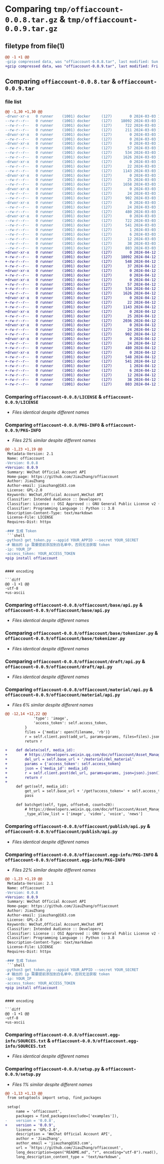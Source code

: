 # Comparing `tmp/offiaccount-0.0.8.tar.gz` & `tmp/offiaccount-0.0.9.tar.gz`

## filetype from file(1)

```diff
@@ -1 +1 @@
-gzip compressed data, was "offiaccount-0.0.8.tar", last modified: Sun Mar  3 12:14:33 2024, max compression
+gzip compressed data, was "offiaccount-0.0.9.tar", last modified: Fri Apr 12 17:51:40 2024, max compression
```

## Comparing `offiaccount-0.0.8.tar` & `offiaccount-0.0.9.tar`

### file list

```diff
@@ -1,30 +1,30 @@
-drwxr-xr-x   0 runner    (1001) docker     (127)        0 2024-03-03 12:14:33.342183 offiaccount-0.0.8/
--rw-r--r--   0 runner    (1001) docker     (127)    18092 2024-03-03 12:14:25.000000 offiaccount-0.0.8/LICENSE
--rw-r--r--   0 runner    (1001) docker     (127)      722 2024-03-03 12:14:33.342183 offiaccount-0.0.8/PKG-INFO
--rw-r--r--   0 runner    (1001) docker     (127)      211 2024-03-03 12:14:25.000000 offiaccount-0.0.8/README.md
-drwxr-xr-x   0 runner    (1001) docker     (127)        0 2024-03-03 12:14:33.338183 offiaccount-0.0.8/offiaccount/
--rw-r--r--   0 runner    (1001) docker     (127)        0 2024-03-03 12:14:25.000000 offiaccount-0.0.8/offiaccount/__init__.py
-drwxr-xr-x   0 runner    (1001) docker     (127)        0 2024-03-03 12:14:33.338183 offiaccount-0.0.8/offiaccount/base/
--rw-r--r--   0 runner    (1001) docker     (127)       57 2024-03-03 12:14:25.000000 offiaccount-0.0.8/offiaccount/base/__init__.py
--rw-r--r--   0 runner    (1001) docker     (127)      534 2024-03-03 12:14:25.000000 offiaccount-0.0.8/offiaccount/base/api.py
--rw-r--r--   0 runner    (1001) docker     (127)     1626 2024-03-03 12:14:25.000000 offiaccount-0.0.8/offiaccount/base/tokenizer.py
-drwxr-xr-x   0 runner    (1001) docker     (127)        0 2024-03-03 12:14:33.338183 offiaccount-0.0.8/offiaccount/draft/
--rw-r--r--   0 runner    (1001) docker     (127)       22 2024-03-03 12:14:25.000000 offiaccount-0.0.8/offiaccount/draft/__init__.py
--rw-r--r--   0 runner    (1001) docker     (127)     1143 2024-03-03 12:14:25.000000 offiaccount-0.0.8/offiaccount/draft/api.py
-drwxr-xr-x   0 runner    (1001) docker     (127)        0 2024-03-03 12:14:33.342183 offiaccount-0.0.8/offiaccount/material/
--rw-r--r--   0 runner    (1001) docker     (127)       25 2024-03-03 12:14:25.000000 offiaccount-0.0.8/offiaccount/material/__init__.py
--rw-r--r--   0 runner    (1001) docker     (127)     1658 2024-03-03 12:14:25.000000 offiaccount-0.0.8/offiaccount/material/api.py
-drwxr-xr-x   0 runner    (1001) docker     (127)        0 2024-03-03 12:14:33.342183 offiaccount-0.0.8/offiaccount/publish/
--rw-r--r--   0 runner    (1001) docker     (127)       24 2024-03-03 12:14:25.000000 offiaccount-0.0.8/offiaccount/publish/__init__.py
--rw-r--r--   0 runner    (1001) docker     (127)      902 2024-03-03 12:14:25.000000 offiaccount-0.0.8/offiaccount/publish/api.py
-drwxr-xr-x   0 runner    (1001) docker     (127)        0 2024-03-03 12:14:33.342183 offiaccount-0.0.8/offiaccount/sendall/
--rw-r--r--   0 runner    (1001) docker     (127)       24 2024-03-03 12:14:25.000000 offiaccount-0.0.8/offiaccount/sendall/__init__.py
--rw-r--r--   0 runner    (1001) docker     (127)      480 2024-03-03 12:14:25.000000 offiaccount-0.0.8/offiaccount/sendall/api.py
-drwxr-xr-x   0 runner    (1001) docker     (127)        0 2024-03-03 12:14:33.342183 offiaccount-0.0.8/offiaccount.egg-info/
--rw-r--r--   0 runner    (1001) docker     (127)      722 2024-03-03 12:14:33.000000 offiaccount-0.0.8/offiaccount.egg-info/PKG-INFO
--rw-r--r--   0 runner    (1001) docker     (127)      541 2024-03-03 12:14:33.000000 offiaccount-0.0.8/offiaccount.egg-info/SOURCES.txt
--rw-r--r--   0 runner    (1001) docker     (127)        1 2024-03-03 12:14:33.000000 offiaccount-0.0.8/offiaccount.egg-info/dependency_links.txt
--rw-r--r--   0 runner    (1001) docker     (127)        6 2024-03-03 12:14:33.000000 offiaccount-0.0.8/offiaccount.egg-info/requires.txt
--rw-r--r--   0 runner    (1001) docker     (127)       12 2024-03-03 12:14:33.000000 offiaccount-0.0.8/offiaccount.egg-info/top_level.txt
--rw-r--r--   0 runner    (1001) docker     (127)       38 2024-03-03 12:14:33.342183 offiaccount-0.0.8/setup.cfg
--rw-r--r--   0 runner    (1001) docker     (127)      803 2024-03-03 12:14:25.000000 offiaccount-0.0.8/setup.py
+drwxr-xr-x   0 runner    (1001) docker     (127)        0 2024-04-12 17:51:40.157660 offiaccount-0.0.9/
+-rw-r--r--   0 runner    (1001) docker     (127)    18092 2024-04-12 17:51:34.000000 offiaccount-0.0.9/LICENSE
+-rw-r--r--   0 runner    (1001) docker     (127)      548 2024-04-12 17:51:40.157660 offiaccount-0.0.9/PKG-INFO
+-rw-r--r--   0 runner    (1001) docker     (127)       37 2024-04-12 17:51:34.000000 offiaccount-0.0.9/README.md
+drwxr-xr-x   0 runner    (1001) docker     (127)        0 2024-04-12 17:51:40.153660 offiaccount-0.0.9/offiaccount/
+-rw-r--r--   0 runner    (1001) docker     (127)        0 2024-04-12 17:51:34.000000 offiaccount-0.0.9/offiaccount/__init__.py
+drwxr-xr-x   0 runner    (1001) docker     (127)        0 2024-04-12 17:51:40.153660 offiaccount-0.0.9/offiaccount/base/
+-rw-r--r--   0 runner    (1001) docker     (127)       57 2024-04-12 17:51:34.000000 offiaccount-0.0.9/offiaccount/base/__init__.py
+-rw-r--r--   0 runner    (1001) docker     (127)      534 2024-04-12 17:51:34.000000 offiaccount-0.0.9/offiaccount/base/api.py
+-rw-r--r--   0 runner    (1001) docker     (127)     1626 2024-04-12 17:51:34.000000 offiaccount-0.0.9/offiaccount/base/tokenizer.py
+drwxr-xr-x   0 runner    (1001) docker     (127)        0 2024-04-12 17:51:40.157660 offiaccount-0.0.9/offiaccount/draft/
+-rw-r--r--   0 runner    (1001) docker     (127)       22 2024-04-12 17:51:34.000000 offiaccount-0.0.9/offiaccount/draft/__init__.py
+-rw-r--r--   0 runner    (1001) docker     (127)     1143 2024-04-12 17:51:34.000000 offiaccount-0.0.9/offiaccount/draft/api.py
+drwxr-xr-x   0 runner    (1001) docker     (127)        0 2024-04-12 17:51:40.157660 offiaccount-0.0.9/offiaccount/material/
+-rw-r--r--   0 runner    (1001) docker     (127)       25 2024-04-12 17:51:34.000000 offiaccount-0.0.9/offiaccount/material/__init__.py
+-rw-r--r--   0 runner    (1001) docker     (127)     2036 2024-04-12 17:51:34.000000 offiaccount-0.0.9/offiaccount/material/api.py
+drwxr-xr-x   0 runner    (1001) docker     (127)        0 2024-04-12 17:51:40.157660 offiaccount-0.0.9/offiaccount/publish/
+-rw-r--r--   0 runner    (1001) docker     (127)       24 2024-04-12 17:51:34.000000 offiaccount-0.0.9/offiaccount/publish/__init__.py
+-rw-r--r--   0 runner    (1001) docker     (127)      902 2024-04-12 17:51:34.000000 offiaccount-0.0.9/offiaccount/publish/api.py
+drwxr-xr-x   0 runner    (1001) docker     (127)        0 2024-04-12 17:51:40.157660 offiaccount-0.0.9/offiaccount/sendall/
+-rw-r--r--   0 runner    (1001) docker     (127)       24 2024-04-12 17:51:34.000000 offiaccount-0.0.9/offiaccount/sendall/__init__.py
+-rw-r--r--   0 runner    (1001) docker     (127)      480 2024-04-12 17:51:34.000000 offiaccount-0.0.9/offiaccount/sendall/api.py
+drwxr-xr-x   0 runner    (1001) docker     (127)        0 2024-04-12 17:51:40.157660 offiaccount-0.0.9/offiaccount.egg-info/
+-rw-r--r--   0 runner    (1001) docker     (127)      548 2024-04-12 17:51:40.000000 offiaccount-0.0.9/offiaccount.egg-info/PKG-INFO
+-rw-r--r--   0 runner    (1001) docker     (127)      541 2024-04-12 17:51:40.000000 offiaccount-0.0.9/offiaccount.egg-info/SOURCES.txt
+-rw-r--r--   0 runner    (1001) docker     (127)        1 2024-04-12 17:51:40.000000 offiaccount-0.0.9/offiaccount.egg-info/dependency_links.txt
+-rw-r--r--   0 runner    (1001) docker     (127)        6 2024-04-12 17:51:40.000000 offiaccount-0.0.9/offiaccount.egg-info/requires.txt
+-rw-r--r--   0 runner    (1001) docker     (127)       12 2024-04-12 17:51:40.000000 offiaccount-0.0.9/offiaccount.egg-info/top_level.txt
+-rw-r--r--   0 runner    (1001) docker     (127)       38 2024-04-12 17:51:40.157660 offiaccount-0.0.9/setup.cfg
+-rw-r--r--   0 runner    (1001) docker     (127)      803 2024-04-12 17:51:34.000000 offiaccount-0.0.9/setup.py
```

### Comparing `offiaccount-0.0.8/LICENSE` & `offiaccount-0.0.9/LICENSE`

 * *Files identical despite different names*

### Comparing `offiaccount-0.0.8/PKG-INFO` & `offiaccount-0.0.9/PKG-INFO`

 * *Files 22% similar despite different names*

```diff
@@ -1,23 +1,19 @@
 Metadata-Version: 2.1
 Name: offiaccount
-Version: 0.0.8
+Version: 0.0.9
 Summary: WeChat Official Account API
 Home-page: https://github.com/JiauZhang/offiaccount
 Author: JiauZhang
 Author-email: jiauzhang@163.com
 License: GPL-2.0
 Keywords: WeChat,Official Account,WeChat API
 Classifier: Intended Audience :: Developers
 Classifier: License :: OSI Approved :: GNU General Public License v2 (GPLv2)
 Classifier: Programming Language :: Python :: 3.8
 Description-Content-Type: text/markdown
 License-File: LICENSE
 Requires-Dist: httpx
 
-### 生成 Token
 ```shell
-python3 get_token.py --appid YOUR_APPID --secret YOUR_SECRET
-# 输出的 ip 需要提前添加到白名单中，否则无法获取 token
-ip: YOUR_IP
-access_token: YOUR_ACCESS_TOKEN
+pip install offiaccount
 ```
```

#### encoding

```diff
@@ -1 +1 @@
-utf-8
+us-ascii
```

### Comparing `offiaccount-0.0.8/offiaccount/base/api.py` & `offiaccount-0.0.9/offiaccount/base/api.py`

 * *Files identical despite different names*

### Comparing `offiaccount-0.0.8/offiaccount/base/tokenizer.py` & `offiaccount-0.0.9/offiaccount/base/tokenizer.py`

 * *Files identical despite different names*

### Comparing `offiaccount-0.0.8/offiaccount/draft/api.py` & `offiaccount-0.0.9/offiaccount/draft/api.py`

 * *Files identical despite different names*

### Comparing `offiaccount-0.0.8/offiaccount/material/api.py` & `offiaccount-0.0.9/offiaccount/material/api.py`

 * *Files 6% similar despite different names*

```diff
@@ -12,14 +12,22 @@
             'type': 'image',
             'access_token': self.access_token,
         }
         files = {'media': open(filename, 'rb')}
         r = self.client.post(add_url, params=params, files=files).json()
         return r
 
+    def delete(self, media_id):
+        # https://developers.weixin.qq.com/doc/offiaccount/Asset_Management/Deleting_Permanent_Assets.html
+        del_url = self.base_url + '/material/del_material'
+        params = {'access_token': self.access_token}
+        json = {'media_id': media_id}
+        r = self.client.post(del_url, params=params, json=json).json()
+        return r
+
     def get(self, media_id):
         get_url = self.base_url + '/get?access_token=' + self.access_token
         pass
 
     def batchget(self, type, offset=0, count=20):
         # https://developers.weixin.qq.com/doc/offiaccount/Asset_Management/Get_materials_list.html
         _type_allow_list = ['image', 'video', 'voice', 'news']
```

### Comparing `offiaccount-0.0.8/offiaccount/publish/api.py` & `offiaccount-0.0.9/offiaccount/publish/api.py`

 * *Files identical despite different names*

### Comparing `offiaccount-0.0.8/offiaccount.egg-info/PKG-INFO` & `offiaccount-0.0.9/offiaccount.egg-info/PKG-INFO`

 * *Files 22% similar despite different names*

```diff
@@ -1,23 +1,19 @@
 Metadata-Version: 2.1
 Name: offiaccount
-Version: 0.0.8
+Version: 0.0.9
 Summary: WeChat Official Account API
 Home-page: https://github.com/JiauZhang/offiaccount
 Author: JiauZhang
 Author-email: jiauzhang@163.com
 License: GPL-2.0
 Keywords: WeChat,Official Account,WeChat API
 Classifier: Intended Audience :: Developers
 Classifier: License :: OSI Approved :: GNU General Public License v2 (GPLv2)
 Classifier: Programming Language :: Python :: 3.8
 Description-Content-Type: text/markdown
 License-File: LICENSE
 Requires-Dist: httpx
 
-### 生成 Token
 ```shell
-python3 get_token.py --appid YOUR_APPID --secret YOUR_SECRET
-# 输出的 ip 需要提前添加到白名单中，否则无法获取 token
-ip: YOUR_IP
-access_token: YOUR_ACCESS_TOKEN
+pip install offiaccount
 ```
```

#### encoding

```diff
@@ -1 +1 @@
-utf-8
+us-ascii
```

### Comparing `offiaccount-0.0.8/offiaccount.egg-info/SOURCES.txt` & `offiaccount-0.0.9/offiaccount.egg-info/SOURCES.txt`

 * *Files identical despite different names*

### Comparing `offiaccount-0.0.8/setup.py` & `offiaccount-0.0.9/setup.py`

 * *Files 1% similar despite different names*

```diff
@@ -1,13 +1,13 @@
 from setuptools import setup, find_packages
 
 setup(
     name = 'offiaccount',
     packages = find_packages(exclude=['examples']),
-    version = '0.0.8',
+    version = '0.0.9',
     license = 'GPL-2.0',
     description = 'WeChat Official Account API',
     author = 'JiauZhang',
     author_email = 'jiauzhang@163.com',
     url = 'https://github.com/JiauZhang/offiaccount',
     long_description=open("README.md", "r", encoding="utf-8").read(),
     long_description_content_type = 'text/markdown',
```

